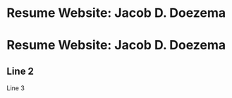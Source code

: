 <html>
 
<body>
  <h1>Resume Website: Jacob D. Doezema</h1>
  <h1>Resume Website: Jacob D. Doezema</h1>
</body> 
  
<body>
  <h2>Line 2</h2>
  <p>Line 3</p>
</body>
</html>

